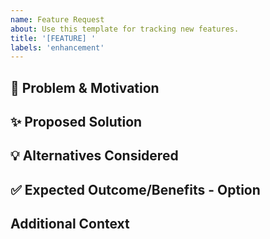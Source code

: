```yaml
---
name: Feature Request
about: Use this template for tracking new features.
title: '[FEATURE] '
labels: 'enhancement'
---
```


## 🚀 Problem & Motivation

## ✨ Proposed Solution

## 💡 Alternatives Considered

## ✅ Expected Outcome/Benefits - Option

## Additional Context
